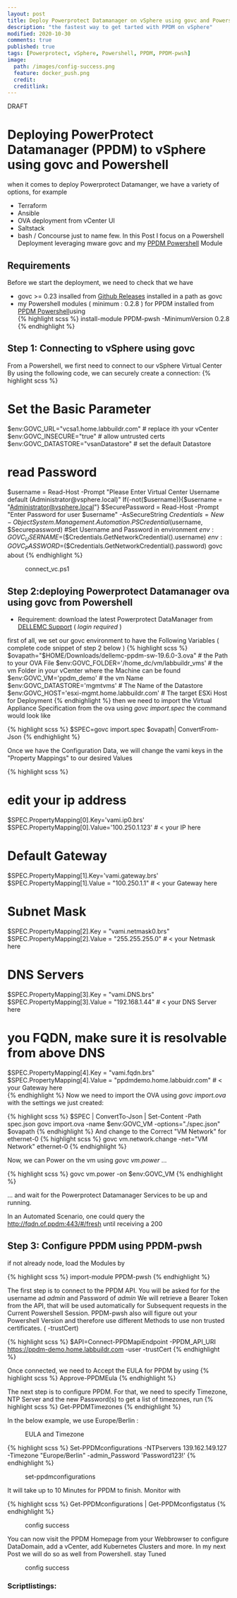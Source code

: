 ```yaml
---
layout: post
title: Deploy Powerprotect Datamanager on vSphere using govc and Powershell
description: "the fastest way to get tarted with PPDM on vSphere"
modified: 2020-10-30
comments: true
published: true
tags: [Powerprotect, vSphere, Powershell, PPDM, PPDM-pwsh]
image:
  path: /images/config-success.png
  feature: docker_push.png
  credit: 
  creditlink: 
---
```

DRAFT
# Deploying PowerProtect Datamanager (PPDM) to vSphere using govc and Powershell 
when it comes to deploy Powerprotect Datamanger, we have a variety of options, for example
- Terraform
- Ansible
- OVA deployment from vCenter UI
- Saltstack
- bash / Concourse
just to name few.
In this Post I focus on a Powershell Deployment leveraging mware govc and my [PPDM Powershell](https://www.powershellgallery.com/packages/PPDM-pwsh/) Module

## Requirements
Before we start the deployment, we need to check that we have
 - govc >= 0.23 insalled from [Github Releases](https://github.com/vmware/govmomi/releases/download/v0.23.0/govc_windows_amd64.exe.zip) installed in a path as govc
 - my Powershell modules ( minimum : 0.2.8 ) for PPDM installed from [PPDM Powershell](https://www.powershellgallery.com/packages/PPDM-pwsh)using  
 {% highlight scss %}
 install-module PPDM-pwsh -MinimumVersion 0.2.8
{% endhighlight %}
## Step 1: Connecting to vSphere using govc
From a Powershell, we first need to connect to our vSphere Virtual Center By using the following code,
we can securely create a connection:
{% highlight scss %}
# Set the Basic Parameter
$env:GOVC_URL="vcsa1.home.labbuildr.com"    # replace ith your vCenter
$env:GOVC_INSECURE="true"                   # allow untrusted certs
$env:GOVC_DATASTORE="vsanDatastore"         # set the default Datastore 
# read Password
$username = Read-Host -Prompt "Please Enter Virtual Center Username default (Administrator@vsphere.local)"
If(-not($username)){$username = "Administrator@vsphere.local"}
$SecurePassword = Read-Host -Prompt "Enter Password for user $username" -AsSecureString
$Credentials = New-Object System.Management.Automation.PSCredential($username, $Securepassword)
#Set Username and Password in environment
$env:GOVC_USERNAME=$($Credentials.GetNetworkCredential().username)
$env:GOVC_PASSWORD=$($Credentials.GetNetworkCredential().password)
govc about
{% endhighlight %}


<figure class="full">
	<img src="/images/connect_vc.ps1.png" alt="">
	<figcaption>connect_vc.ps1</figcaption>
</figure>

## Step 2:deploying Powerprotect Datamanager ova using govc from Powershell
- Requirement:
download the latest Powerprotect DataManager from [DELLEMC Support](https://dl.dell.com/downloads/DL100787_PowerProtect-Data-Manager-19.6-Install-OVA.ova) ( *login required* )

first of all, we set our govc environment to have the Following Variables
( complete code snippet of step 2 below )
{% highlight scss %}
$ovapath="$HOME/Downloads/dellemc-ppdm-sw-19.6.0-3.ova" # the Path to your OVA File
$env:GOVC_FOLDER='/home_dc/vm/labbuildr_vms'            # the vm Folder in your vCenter where the Machine can be found
$env:GOVC_VM='ppdm_demo'                                # the vm Name
$env:GOVC_DATASTORE='mgmtvms'                           # The Name of the Datastore
$env:GOVC_HOST='esxi-mgmt.home.labbuildr.com'           # The target ESXi Host for Deployment
{% endhighlight %}
then we need to import the Virtual Appliance Specification from the ova using *govc import.spec*
the command would look like

{% highlight scss %}
$SPEC=govc import.spec $ovapath| ConvertFrom-Json
{% endhighlight %}

Once we have the Configuration Data, we will change the vami keys in the "Property Mappings" to our desired Values

{% highlight scss %}
# edit your ip address
$SPEC.PropertyMapping[0].Key='vami.ip0.brs'
$SPEC.PropertyMapping[0].Value='100.250.1.123' # < your IP here
# Default Gateway
$SPEC.PropertyMapping[1].Key='vami.gateway.brs'
$SPEC.PropertyMapping[1].Value = "100.250.1.1" # < your Gateway here
# Subnet Mask               
$SPEC.PropertyMapping[2].Key = "vami.netmask0.brs"
$SPEC.PropertyMapping[2].Value = "255.255.255.0" # < your Netmask here
# DNS Servers
$SPEC.PropertyMapping[3].Key = "vami.DNS.brs"
$SPEC.PropertyMapping[3].Value = "192.168.1.44" # < your DNS Server here
# you FQDN, make sure it is resolvable from above DNS
$SPEC.PropertyMapping[4].Key = "vami.fqdn.brs"
$SPEC.PropertyMapping[4].Value = "ppdmdemo.home.labbuidr.com" # < your Gateway here   
{% endhighlight %}
Now we need to import the OVA using *govc import.ova* with the settings we just created:

{% highlight scss %}
$SPEC | ConvertTo-Json | Set-Content -Path spec.json
govc import.ova -name $env:GOVC_VM -options="./spec.json" $ovapath
{% endhighlight %}
And change to the Correct "VM Network" for  ethernet-0
{% highlight scss %}
govc vm.network.change -net="VM Network" ethernet-0
{% endhighlight %}

Now, we can Power on the vm using *govc vm.power* ...

{% highlight scss %}
govc vm.power -on $env:GOVC_VM
{% endhighlight %}

... and wait for the Powerprotect Datamanager Services to be up and running.

In an Automated Scenario, one could query the http://fqdn.of.ppdm:443/#/fresh until receiving a 200

## Step 3: Configure PPDM using PPDM-pwsh

if not already node, load the Modules by 

{% highlight scss %}
import-module PPDM-pwsh
{% endhighlight %}

The first step is to connect to the PPDM API.
You will be asked for for the username ad *admin* and Password of *admin* 
We will retrieve a Bearer Token from the API, that will be used automatically for Subsequent requests in the Current Powershell Session. 
PPDM-pwsh also will figure out your Powershell Version and therefore use different Methods to use non trusted certificates. ( -trustCert)

{% highlight scss %}
$API=Connect-PPDMapiEndpoint -PPDM_API_URI https://ppdm-demo.home.labbuildr.com -user -trustCert
{% endhighlight %}


Once connected, we need to Accept the EULA for PPDM by using
{% highlight scss %}
Approve-PPDMEula
{% endhighlight %}

The next step is to configure PPDM. For that, we need to specify Timezone, NTP Server and the new Password(s)
to get a list of timezones, run
{% highlight scss %}
Get-PPDMTimezones
{% endhighlight %}

In the below example, we use Europe/Berlin :

<figure class="full">
	<img src="/images/connect_timezome.png" alt="">
	<figcaption>EULA and Timezone</figcaption>
</figure>


{% highlight scss %}
Set-PPDMconfigurations -NTPservers 139.162.149.127 -Timezone "Europe/Berlin" -admin_Password 'Password123!'
{% endhighlight %}
<figure class="full">
	<img src="/images/set-ppdmconfigurations.png" alt="">
	<figcaption>set-ppdmconfigurations</figcaption>
</figure>
It will take up to 10 Minutes for PPDM to finish. Monitor with 



{% highlight scss %}
 Get-PPDMconfigurations | Get-PPDMconfigstatus
{% endhighlight %}

<figure class="full">
	<img src="/images/config-success.png" alt="">
	<figcaption>config success</figcaption>
</figure>


You can now visit the PPDM Homepage from your Webbrowser to configure DataDomain, add a vCenter, add Kubernetes Clusters and more.
In my next Post we will do so as well from Powershell. stay Tuned


<figure class="full">
	<img src="/images/ppdm-wizard.png" alt="">
	<figcaption>config success</figcaption>
</figure>

### Scriptlistings:
<script src="https://gist.github.com/bottkars/920fb2c16104bf0494ba9739bd383e69.js"></script>
<script src="https://gist.github.com/bottkars/f05d8357232778a24da45a46eb382a3d.js"></script>


